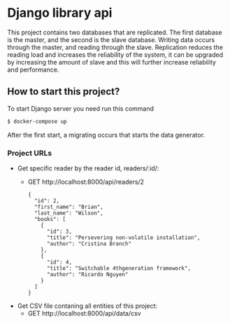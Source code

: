 # Django library api 

This project contains two databases that are replicated. The first database is the master, and the second is the slave database. Writing data occurs through the master, and reading through the slave. Replication reduces the reading load and increases the reliability of the system, it can be upgraded by increasing the amount of slave and this will further increase reliability and performance.

## How to start this project?


To start Django server you need run this command


```sh
$ docker-compose up
```

After the first start, a migrating occurs that starts the data generator.

### Project URLs
* Get specific reader by the reader id, readers/:id/:
    * GET http://localhost:8000/api/readers/2
    
        ```
        {
          "id": 2,
          "first_name": "Brian",
          "last_name": "Wilson",
          "books": [
            {
              "id": 3,
              "title": "Persevering non-volatile installation",
              "author": "Cristina Branch"
            },
            {
              "id": 4,
              "title": "Switchable 4thgeneration framework",
              "author": "Ricardo Nguyen"
            }
          ]
        }
        ```
* Get CSV file contaning all entities of this project:
    * GET http://localhost:8000/api/data/csv